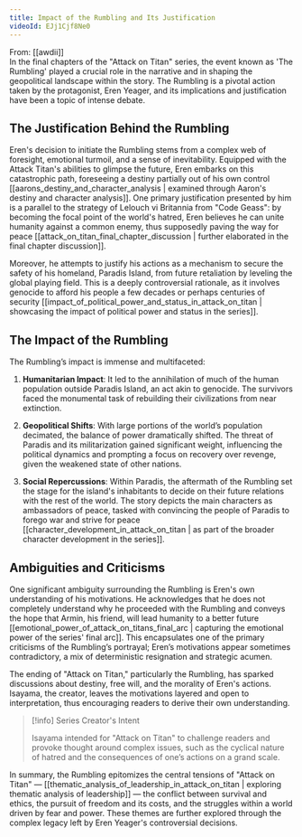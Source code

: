 ```yaml
---
title: Impact of the Rumbling and Its Justification
videoId: EJj1Cjf8Ne0
---
```


From: [[awdii]] <br/> 
In the final chapters of the "Attack on Titan" series, the event known as 'The Rumbling' played a crucial role in the narrative and in shaping the geopolitical landscape within the story. The Rumbling is a pivotal action taken by the protagonist, Eren Yeager, and its implications and justification have been a topic of intense debate.

## The Justification Behind the Rumbling

Eren's decision to initiate the Rumbling stems from a complex web of foresight, emotional turmoil, and a sense of inevitability. Equipped with the Attack Titan's abilities to glimpse the future, Eren embarks on this catastrophic path, foreseeing a destiny partially out of his own control [[aarons_destiny_and_character_analysis | examined through Aaron's destiny and character analysis]]. One primary justification presented by him is a parallel to the strategy of Lelouch vi Britannia from "Code Geass": by becoming the focal point of the world's hatred, Eren believes he can unite humanity against a common enemy, thus supposedly paving the way for peace [[attack_on_titan_final_chapter_discussion | further elaborated in the final chapter discussion]].

Moreover, he attempts to justify his actions as a mechanism to secure the safety of his homeland, Paradis Island, from future retaliation by leveling the global playing field. This is a deeply controversial rationale, as it involves genocide to afford his people a few decades or perhaps centuries of security [[impact_of_political_power_and_status_in_attack_on_titan | showcasing the impact of political power and status in the series]].

## The Impact of the Rumbling

The Rumbling’s impact is immense and multifaceted:

1. **Humanitarian Impact**: It led to the annihilation of much of the human population outside Paradis Island, an act akin to genocide. The survivors faced the monumental task of rebuilding their civilizations from near extinction.

2. **Geopolitical Shifts**: With large portions of the world’s population decimated, the balance of power dramatically shifted. The threat of Paradis and its militarization gained significant weight, influencing the political dynamics and prompting a focus on recovery over revenge, given the weakened state of other nations.

3. **Social Repercussions**: Within Paradis, the aftermath of the Rumbling set the stage for the island's inhabitants to decide on their future relations with the rest of the world. The story depicts the main characters as ambassadors of peace, tasked with convincing the people of Paradis to forego war and strive for peace [[character_development_in_attack_on_titan | as part of the broader character development in the series]].

## Ambiguities and Criticisms

One significant ambiguity surrounding the Rumbling is Eren's own understanding of his motivations. He acknowledges that he does not completely understand why he proceeded with the Rumbling and conveys the hope that Armin, his friend, will lead humanity to a better future [[emotional_power_of_attack_on_titans_final_arc | capturing the emotional power of the series' final arc]]. This encapsulates one of the primary criticisms of the Rumbling’s portrayal; Eren’s motivations appear sometimes contradictory, a mix of deterministic resignation and strategic acumen.

The ending of "Attack on Titan," particularly the Rumbling, has sparked discussions about destiny, free will, and the morality of Eren's actions. Isayama, the creator, leaves the motivations layered and open to interpretation, thus encouraging readers to derive their own understanding.

> [!info] Series Creator's Intent
> 
> Isayama intended for "Attack on Titan" to challenge readers and provoke thought around complex issues, such as the cyclical nature of hatred and the consequences of one’s actions on a grand scale.

In summary, the Rumbling epitomizes the central tensions of "Attack on Titan" — [[thematic_analysis_of_leadership_in_attack_on_titan | exploring thematic analysis of leadership]] — the conflict between survival and ethics, the pursuit of freedom and its costs, and the struggles within a world driven by fear and power. These themes are further explored through the complex legacy left by Eren Yeager's controversial decisions.